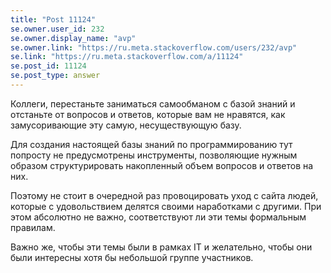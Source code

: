 ```yaml
---
title: "Post 11124"
se.owner.user_id: 232
se.owner.display_name: "avp"
se.owner.link: "https://ru.meta.stackoverflow.com/users/232/avp"
se.link: "https://ru.meta.stackoverflow.com/a/11124"
se.post_id: 11124
se.post_type: answer
---
```

<p>Коллеги, перестаньте заниматься самообманом с базой знаний и отстаньте от вопросов и ответов, которые вам не нравятся, как замусоривающие эту самую, несуществующую базу.</p>
<p>Для создания настоящей базы знаний по программированию тут попросту не предусмотрены инструменты, позволяющие нужным образом структурировать накопленный объем вопросов и ответов на них.</p>
<p>Поэтому не стоит в очередной раз провоцировать уход с сайта людей, которые с удовольствием делятся своими наработками с другими. При этом абсолютно не важно, соответствуют ли эти темы формальным правилам.</p>
<p>Важно же, чтобы эти темы были в рамках IT и желательно, чтобы они были интересны хотя бы небольшой группе участников.</p>
